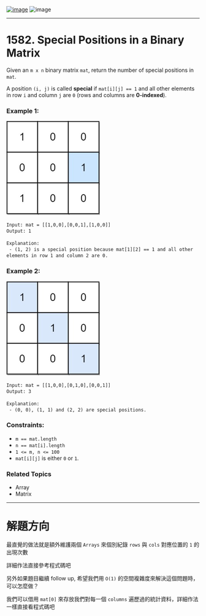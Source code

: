 [![image](https://img.shields.io/badge/Leetcode-Link-blue?logo=leetcode)](https://leetcode.com/problems/special-positions-in-a-binary-matrix/)
![image](https://img.shields.io/badge/Difficulty-Easy-green)

---

# 1582. Special Positions in a Binary Matrix

Given an `m x n` binary matrix `mat`, return the number of special positions in `mat`.

A position `(i, j)` is called **special** if `mat[i][j] == 1` and all other elements in row `i` and column `j` are `0` (rows and columns are **0-indexed**).

### Example 1:

![image](./image/special1.jpeg)

```
Input: mat = [[1,0,0],[0,0,1],[1,0,0]]
Output: 1

Explanation:
 - (1, 2) is a special position because mat[1][2] == 1 and all other elements in row 1 and column 2 are 0.
```

### Example 2:

![image](./image/special-grid.jpeg)

```
Input: mat = [[1,0,0],[0,1,0],[0,0,1]]
Output: 3

Explanation:
 - (0, 0), (1, 1) and (2, 2) are special positions.
```

### Constraints:

- `m == mat.length`
- `n == mat[i].length`
- `1 <= m, n <= 100`
- `mat[i][j]` is either `0` or `1`.

### Related Topics

- Array
- Matrix
  
---

# 解題方向

最直覺的做法就是額外維護兩個 `Arrays` 來個別紀錄 `rows` 與 `cols` 對應位置的 `1` 的出現次數

詳細作法直接參考程式碼吧

另外如果題目繼續 follow up, 希望我們用 `O(1)` 的空間複雜度來解決這個問題時，可以怎麼做？

我們可以借用 `mat[0]` 來存放我們對每一個 `columns` 遍歷過的統計資料，詳細作法一樣直接看程式碼吧